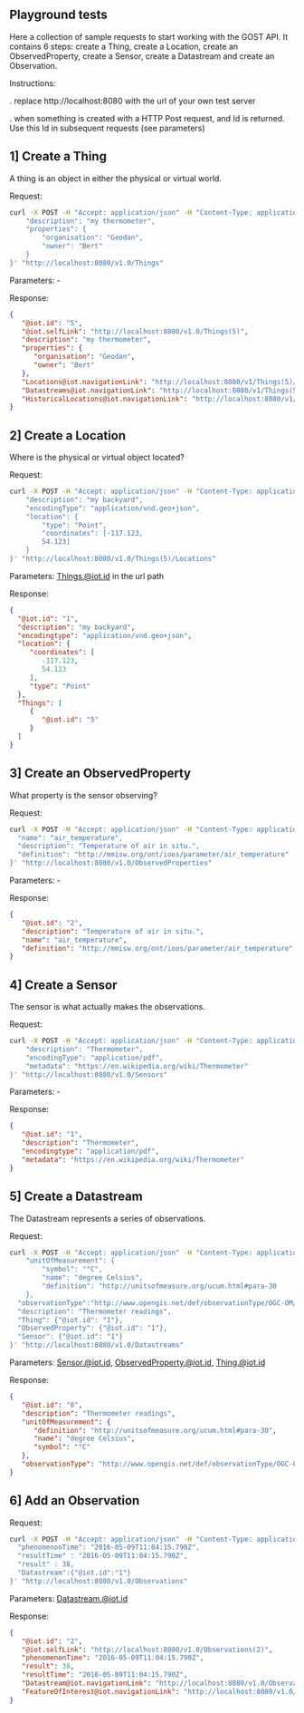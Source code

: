 ## Playground tests

Here a collection of sample requests to start working with the GOST API. It contains 6 steps: create a Thing, create a Location, create an ObservedProperty, create a Sensor, create a Datastream and create an Observation.

Instructions:

. replace http://localhost:8080 with the url of your own test server

. when something is created with a HTTP Post request, and Id is returned. Use this Id in subsequent requests (see parameters)

## 1] Create a Thing

A thing is an object in either the physical or virtual world.

Request:

```sh
curl -X POST -H "Accept: application/json" -H "Content-Type: application/json"  -d '{
    "description": "my thermometer",
    "properties": {
        "organisation": "Geodan",
        "owner": "Bert"
    }
}' "http://localhost:8080/v1.0/Things"
```

Parameters: -

Response:
```json
{
   "@iot.id": "5",
   "@iot.selfLink": "http://localhost:8080/v1.0/Things(5)",
   "description": "my thermometer",
   "properties": {
      "organisation": "Geodan",
      "owner": "Bert"
   },
   "Locations@iot.navigationLink": "http://localhost:8080/v1/Things(5)/Locations",
   "Datastreams@iot.navigationLink": "http://localhost:8080/v1/Things(5)/Datastreams",
   "HistoricalLocations@iot.navigationLink": "http://localhost:8080/v1/Things(5)/HistoricalLocations"
}
```

## 2] Create a Location

Where is the physical or virtual object located?

Request: 

```sh
curl -X POST -H "Accept: application/json" -H "Content-Type: application/json" -d '{
    "description": "my backyard",
    "encodingType": "application/vnd.geo+json",
    "location": {
        "type": "Point",
        "coordinates": [-117.123,
        54.123]
    }
}' "http://localhost:8080/v1.0/Things(5)/Locations"
```

Parameters: Things.@iot.id in the url path

Response:

```json
{
  "@iot.id": "1",
  "description": "my backyard",
  "encodingtype": "application/vnd.geo+json",
  "location": {
     "coordinates": [
        -117.123,
        54.123
     ],
     "type": "Point"
  },
  "Things": [
     {
        "@iot.id": "5"
     }
  ]
}
```

## 3] Create an ObservedProperty

What property is the sensor observing?

Request: 

```sh
curl -X POST -H "Accept: application/json" -H "Content-Type: application/json" -d '{
  "name": "air_temperature",
  "description": "Temperature of air in situ.",
  "definition": "http://mmisw.org/ont/ioos/parameter/air_temperature"
}' "http://localhost:8080/v1.0/ObservedProperties"
```

Parameters: -

Response:

```json
{
   "@iot.id": "2",
   "description": "Temperature of air in situ.",
   "name": "air_temperature",
   "definition": "http://mmisw.org/ont/ioos/parameter/air_temperature"
}
```

## 4] Create a Sensor

The sensor is what actually makes the observations. 

Request:

```sh
curl -X POST -H "Accept: application/json" -H "Content-Type: application/json" -d '{        
    "description": "Thermometer",
    "encodingType": "application/pdf",
    "metadata": "https://en.wikipedia.org/wiki/Thermometer"
}' "http://localhost:8080/v1.0/Sensors"
```

Parameters: -

Response:

```json
{
   "@iot.id": "1",
   "description": "Thermometer",
   "encodingtype": "application/pdf",
   "metadata": "https://en.wikipedia.org/wiki/Thermometer"
}
```

## 5] Create a Datastream

The Datastream represents a series of observations.

Request:

```sh
curl -X POST -H "Accept: application/json" -H "Content-Type: application/json" -d '{
    "unitOfMeasurement": {
        "symbol": "°C",
        "name": "degree Celsius",
        "definition": "http://unitsofmeasure.org/ucum.html#para-30
    },
  "observationType":"http://www.opengis.net/def/observationType/OGC-OM/2.0/OM_Measurement",
  "description": "Thermometer readings",
  "Thing": {"@iot.id": "1"},
  "ObservedProperty": {"@iot.id": "1"},
  "Sensor": {"@iot.id": "1"}
}' "http://localhost:8080/v1.0/Datastreams"
```

Parameters: Sensor.@iot.id, ObservedProperty.@iot.id, Thing.@iot.id

Response:

```json
{
   "@iot.id": "8",
   "description": "Thermometer readings",
   "unitOfMeasurement": {
      "definition": "http://unitsofmeasure.org/ucum.html#para-30",
      "name": "degree Celsius",
      "symbol": "°C"
   },
   "observationType": "http://www.opengis.net/def/observationType/OGC-OM/2.0/OM_Measurement"
}
```

## 6] Add an Observation

Request: 

```sh
curl -X POST -H "Accept: application/json" -H "Content-Type: application/json" -d '{
  "phenomenonTime": "2016-05-09T11:04:15.790Z",
  "resultTime" : "2016-05-09T11:04:15.790Z",
  "result" : 38,
  "Datastream":{"@iot.id":"1"}
}' "http://localhost:8080/v1.0/Observations"
```

Parameters:
Datastream.@iot.id 

Response:

```json
{
   "@iot.id": "2",
   "@iot.selfLink": "http://localhost:8080/v1.0/Observations(2)",
   "phenomenonTime": "2016-05-09T11:04:15.790Z",
   "result": 38,
   "resultTime": "2016-05-09T11:04:15.790Z",
   "Datastream@iot.navigationLink": "http://localhost:8080/v1.0/Observations(2)/Datastream",
   "FeatureOfInterest@iot.navigationLink": "http://localhost:8080/v1.0/Observations(185)/FeatureOfInterest"
}
```

